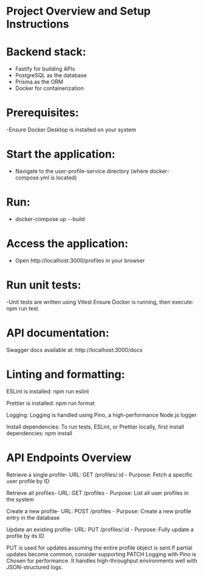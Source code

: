 # Project Overview and Setup Instructions
# Backend stack:
- Fastify for building APIs
- PostgreSQL as the database
- Prisma as the ORM
- Docker for containerization
# Prerequisites:
-Ensure Docker Desktop is installed on your system
# Start the application:
- Navigate to the user-profile-service directory (where docker-compose.yml is located)
# Run:
- docker-compose up --build
# Access the application:
- Open http://localhost:3000/profiles in your browser
# Run unit tests:
-Unit tests are written using Vitest
Ensure Docker is running, then execute:
npm run test
# API documentation:
Swagger docs available at:
http://localhost:3000/docs
# Linting and formatting:
ESLint is installed:
npm run eslint

Prettier is installed:
npm run format

Logging:
Logging is handled using Pino, a high-performance Node.js logger

Install dependencies:
To run tests, ESLint, or Prettier locally, first install dependencies:
npm install

# API Endpoints Overview

Retrieve a single profile-
URL: GET /profiles/:id -
Purpose: Fetch a specific user profile by ID

Retrieve all profiles-
URL: GET /profiles -
Purpose: List all user profiles in the system

Create a new profile-
URL: POST /profiles -
Purpose: Create a new profile entry in the database

Update an existing profile-
URL: PUT /profiles/:id -
Purpose: Fully update a profile by its ID

PUT is used for updates assuming the entire profile object is sent.If partial updates become common, consider supporting PATCH
Logging with Pino is Chosen for performance. It handles high-throughput environments well with JSON-structured logs.
